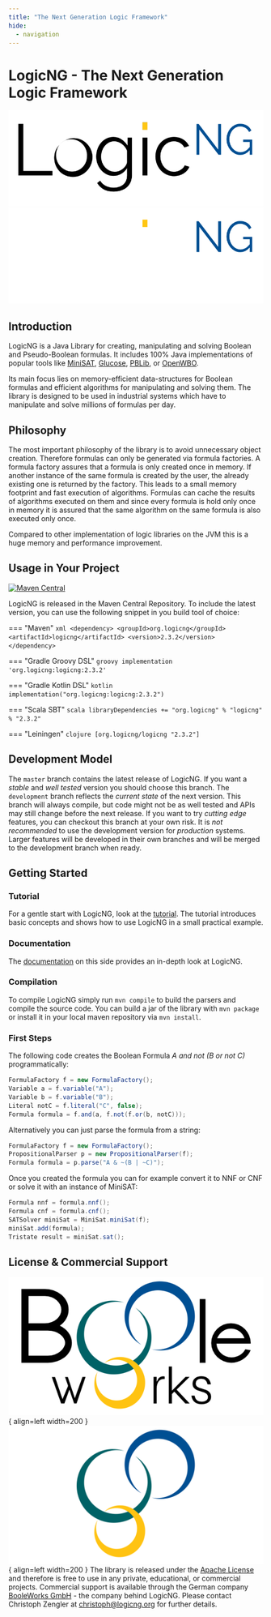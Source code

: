 ```yaml
---
title: "The Next Generation Logic Framework"
hide:
  - navigation
---
```


# LogicNG - The Next Generation Logic Framework

![LogicNG Logo](assets/graphics/logo-lng-light.png#only-light)
![LogicNG Logo](assets/graphics/logo-lng-dark.png#only-dark)


## Introduction

LogicNG is a Java Library for creating, manipulating and solving Boolean and Pseudo-Boolean formulas. It includes 100% Java implementations of popular tools like [MiniSAT](http://minisat.se), [Glucose](http://www.labri.fr/perso/lsimon/glucose/), [PBLib](http://tools.computational-logic.org/content/pblib.php), or [OpenWBO](http://sat.inesc-id.pt/open-wbo/).

Its main focus lies on memory-efficient data-structures for Boolean formulas and efficient algorithms for manipulating and solving them. The library is designed to be used in industrial systems which have to manipulate and solve millions of formulas per day.


## Philosophy

The most important philosophy of the library is to avoid unnecessary object creation. Therefore formulas can only be generated via formula factories. A formula factory assures that a formula is only created once in memory. If another instance of the same formula is created by the user, the already existing one is returned by the factory. This leads to a small memory footprint and fast execution of algorithms. Formulas can cache the results of algorithms executed on them and since every formula is hold only once in memory it is assured that the same algorithm on the same formula is also executed only once.

Compared to other implementation of logic libraries on the JVM this is a huge memory and performance improvement.


## Usage in Your Project

[![Maven Central](https://img.shields.io/maven-central/v/org.logicng/logicng.svg?label=Maven%20Central)](https://search.maven.org/search?q=g:%22org.logicng%22%20AND%20a:%22logicng%22)

LogicNG is released in the Maven Central Repository. To include the latest version, you can use the following snippet in you build tool of choice:

=== "Maven"
    ```xml
    <dependency>
      <groupId>org.logicng</groupId>
      <artifactId>logicng</artifactId>
      <version>2.3.2</version>
    </dependency>
    ```

=== "Gradle Groovy DSL"
    ``` groovy
    implementation 'org.logicng:logicng:2.3.2'
    ```

=== "Gradle Kotlin DSL"
    ``` kotlin
    implementation("org.logicng:logicng:2.3.2")
    ```

=== "Scala SBT"
    ``` scala
    libraryDependencies += "org.logicng" % "logicng" % "2.3.2"
    ```

=== "Leiningen"
    ``` clojure
    [org.logicng/logicng "2.3.2"]
    ```


## Development Model

The `master` branch contains the latest release of LogicNG. If you want a *stable* and *well tested* version you should choose this branch. The `development` branch reflects the *current state* of the next version. This branch will always compile, but code might not be as well tested and APIs may still change before the next release. If you want to try *cutting edge* features, you can checkout this branch at your own risk. It is *not recommended* to use the development
version for *production* systems. Larger features will be developed in their own branches and will be merged to the development branch when ready.


## Getting Started

### Tutorial

For a gentle start with LogicNG, look at the [tutorial](tutorial).  The tutorial introduces basic concepts and shows how to use LogicNG in a small practical example.


### Documentation

The [documentation](documentation) on this side provides an in-depth look at LogicNG.


### Compilation

To compile LogicNG simply run `mvn compile` to build the parsers and compile the source code. You can build a jar of the library with `mvn package` or install it in your local maven repository via `mvn install`.


### First Steps

The following code creates the Boolean Formula *A and not (B or not C)* programmatically:

```java
FormulaFactory f = new FormulaFactory();
Variable a = f.variable("A");
Variable b = f.variable("B");
Literal notC = f.literal("C", false);
Formula formula = f.and(a, f.not(f.or(b, notC)));
```

Alternatively you can just parse the formula from a string:

```java
FormulaFactory f = new FormulaFactory();
PropositionalParser p = new PropositionalParser(f);
Formula formula = p.parse("A & ~(B | ~C)");
```

Once you created the formula you can for example convert it to NNF or CNF or solve it with an instance of MiniSAT:

```java
Formula nnf = formula.nnf();
Formula cnf = formula.cnf();
SATSolver miniSat = MiniSat.miniSat(f);
miniSat.add(formula);
Tristate result = miniSat.sat();
```


## License & Commercial Support

![BooleWorks Logo](assets/graphics/logo-bw-light.png#only-light){ align=left width=200 }
![BooleWorks Logo](assets/graphics/logo-bw-dark.png#only-dark){ align=left width=200 }
The library is released under the [Apache License](https://www.apache.org/licenses/LICENSE-2.0) and therefore is free to use in any private, educational, or commercial projects. Commercial support is available through the German company [BooleWorks GmbH](http://www.booleworks.com) - the company behind LogicNG. Please contact Christoph Zengler at christoph@logicng.org for further details.

